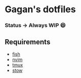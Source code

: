 # Gagan's dotfiles

### Status -> Always WIP :smile:

## Requirements

- [fish](https://fishshell.com)
- [nvim](https://neovim.io)
- [tmux](https://github.com/tmux/tmux)
- [stow](https://www.gnu.org/software/stow)
